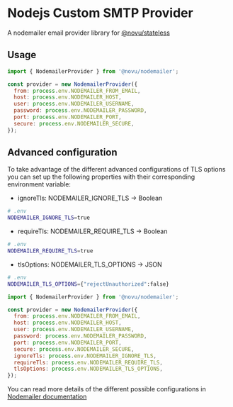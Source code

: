 # Nodejs Custom SMTP Provider

A nodemailer email provider library for [@novu/stateless](https://github.com/khulnasoft/teleflow)

## Usage

```javascript
import { NodemailerProvider } from '@novu/nodemailer';

const provider = new NodemailerProvider({
  from: process.env.NODEMAILER_FROM_EMAIL,
  host: process.env.NODEMAILER_HOST,
  user: process.env.NODEMAILER_USERNAME,
  password: process.env.NODEMAILER_PASSWORD,
  port: process.env.NODEMAILER_PORT,
  secure: process.env.NODEMAILER_SECURE,
});
```

## Advanced configuration

To take advantage of the different advanced configurations of TLS options you can set up the following properties with their corresponding environment variable:

- ignoreTls: NODEMAILER_IGNORE_TLS -> Boolean

```sh
# .env
NODEMAILER_IGNORE_TLS=true
```

- requireTls: NODEMAILER_REQUIRE_TLS -> Boolean

```sh
# .env
NODEMAILER_REQUIRE_TLS=true
```

- tlsOptions: NODEMAILER_TLS_OPTIONS -> JSON

```sh
# .env
NODEMAILER_TLS_OPTIONS={"rejectUnauthorized":false}
```

```javascript
import { NodemailerProvider } from '@novu/nodemailer';

const provider = new NodemailerProvider({
  from: process.env.NODEMAILER_FROM_EMAIL,
  host: process.env.NODEMAILER_HOST,
  user: process.env.NODEMAILER_USERNAME,
  password: process.env.NODEMAILER_PASSWORD,
  port: process.env.NODEMAILER_PORT,
  secure: process.env.NODEMAILER_SECURE,
  ignoreTls: process.env.NODEMAILER_IGNORE_TLS,
  requireTls: process.env.NODEMAILER_REQUIRE_TLS,
  tlsOptions: process.env.NODEMAILER_TLS_OPTIONS,
});
```

You can read more details of the different possible configurations in [Nodemailer documentation](https://nodemailer.com/smtp/#tls-options)
